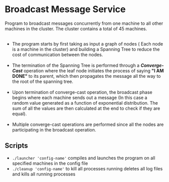 # Broadcast Message Service
Program to broadcast messages concurrently from one machine to all other machines in the cluster. The cluster contains a total of 45 machines.<br/><br/>
* The program starts by first taking as input a graph of nodes ( Each node is a machine in the cluster) and building a Spanning Tree to reduce the cost of communication between the nodes. <br/></br>
* The termination of the Spanning Tree is performed through a <em><b>Converge-Cast</b></em> operation where the leaf node initiates the process of saying <b> "I AM DONE" </b> to its parent, which then propagates the message all the way to the root of the spanning tree. <br/><br/>
* Upon termination of converge-cast operation, the broadcast phase begins where each machine sends out a message (In this case a random value generated as a function of exponential distribution. The sum of all the values are then calculated at the end to check if they are equal).<br/><br/>
* Multiple converge-cast operations are performed since all the nodes are participating in the broadcast operation.<br/>

## Scripts
* `./launcher 'config-name'` compiles and launches the program on all specified machines in the config file
* `./cleanup 'config-name'` to kill all processes running </n> deletes all log files and kills all running processes
